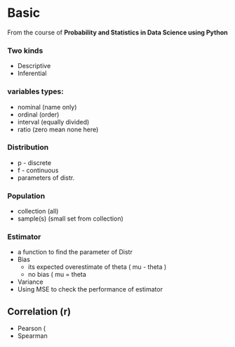 Basic
=====
From the course of **Probability and Statistics in Data Science using Python**

### Two kinds
- Descriptive
- Inferential

### variables types:
- nominal (name only)
- ordinal (order)
- interval (equally divided)
- ratio (zero mean none here)

### Distribution
- p - discrete
- f - continuous
- parameters of distr.

### Population
- collection (all)
- sample(s) (small set from collection)

### Estimator
- a function to find the parameter of Distr
- Bias
  - its expected overestimate of theta ( mu - theta )
  - no bias ( mu = theta
- Variance
- Using MSE to check the performance of estimator

Correlation (r)
---------------
- Pearson (
- Spearman
